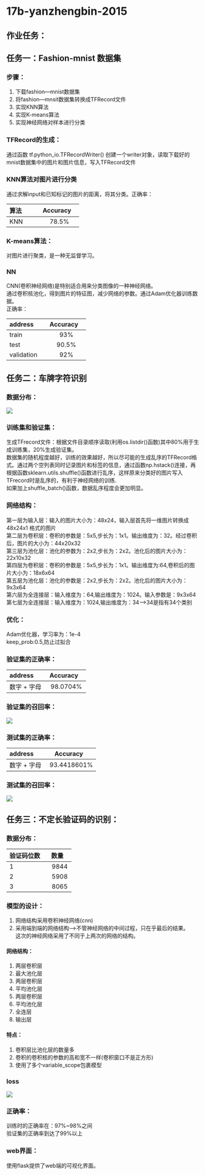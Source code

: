 # 17b-yanzhengbin-2015
## 作业任务：
## 任务一：Fashion-mnist 数据集
### 步骤：
1. 下载fashion—mnist数据集
1. 将fashion—mnsit数据集转换成TFRecord文件
1. 实现KNN算法
1. 实现K-means算法
1. 实现神经网络对样本进行分类
### TFRecord的生成：
通过函数 tf.python_io.TFRecordWriter() 创建一个writer对象，读取下载好的mnist数据集中的图片和图片信息，写入TFRecord文件
### KNN算法对图片进行分类
通过求解input和已知标记的图片的距离，将其分类。正确率：

| 算法          | Accuracy      |
| ------------- |:-------------:|
| KNN           | 78.5%         |

### K-means算法：
对图片进行聚类，是一种无监督学习。
### NN
CNN(卷积神经网络)是特别适合用来分类图像的一种神经网络。<br>
通过卷积核池化，得到图片的特征图，减少网络的参数。通过Adam优化器训练数据。<br>
正确率：

| address       | Accuracy      |
| ------------- |:-------------:|
| train         | 93%           |
| test          | 90.5%         |
|validation     | 92%           |

## 任务二：车牌字符识别
### 数据分布：
![](./vehicle/images/distribution.png)
### 训练集和验证集：
生成TFrecord文件：根据文件目录顺序读取(利用os.listdir()函数)其中80%用于生成训练集，20%生成验证集。<br/>
数据集的随机程度越好，训练的效果越好，所以尽可能的生成乱序的TFRecord格式。通过两个空列表同时记录图片和标签的信息，通过函数np.hstack()连接，再根据函数sklearn.utils.shuffle()函数进行乱序，这样原来分类好的图片写入TFrecord时是乱序的，有利于神经网络的训练.<br>
如果加上shuffle_batch()函数，数据乱序程度会更加明显。
### 网络结构：
第一层为输入层：输入的图片大小为：48x24，输入层首先将一维图片转换成48x24x1 格式的图片<br/>
第二层为卷积层：卷积的参数是：5x5,步长为：1x1。输出维度为：32。经过卷积后，图片的大小为：44x20x32<br/>
第三层为池化层：池化的参数为：2x2,步长为：2x2。池化后的图片大小为：22x10x32<br/>
第四层为卷积层：卷积的参数是：5x5,步长为：1x1。输出维度为:64,卷积后的图片大小为：18x6x64<br/>
第五层为池化层：池化的参数是：2x2,步长为：2x2。池化后的图片大小为：9x3x64<br/>
第六层为全连接层：输入维度为：64,输出维度为：1024。输入参数是：9x3x64<br/>
第七层为全连接层：输入维度为：1024,输出维度为：34-->34是指有34个类别<br/>
### 优化：
Adam优化器，学习率为：1e-4<br/>
keep_prob:0.5,防止过拟合
### 验证集的正确率：

| address       | Accuracy      |
| ------------- |:-------------:|
| 数字 + 字母    | 98.0704%      |

### 验证集的召回率：
![](./vehicle/images/recall.png)

### 测试集的正确率：

| address       | Accuracy      |
| ------------- |:-------------:|
| 数字 + 字母    | 93.4418601%   |

### 测试集的召回率：
![](./vehicle/images/testrecall.png)

## 任务三：不定长验证码的识别：
### 数据分布：
| 验证码位数    |  数量         |
| ------------- |:-------------:|
|    1          | 9844          |
|    2          | 5908          |
|    3          | 8065          |
### 模型的设计：
1. 网络结构采用卷积神经网络(cnn)
2. 采用端到端的网络结构-->不管神经网络的中间过程，只在乎最后的结果。<br/>
这次的神经网络采用了不同于上两次的网络的结构。<br/>
#### 网络结构：
1. 两层卷积层
2. 最大池化层
3. 两层卷积层
4. 平均池化层
5. 两层卷积层
6. 平均池化层
7. 全连层
8. 输出层
#### 特点：
1. 卷积层比池化层的数量多
2. 卷积的卷积核的参数的高和宽不一样(卷积窗口不是正方形)
3. 使用了多个variable_scope包裹模型
### loss
![](./CaptchaRecognition/loss.png)
### 正确率：
训练时的正确率在：97%~98%之间<br/>
验证集的正确率到达了99%以上<br/>
### web界面：
使用flask提供了web端的可视化界面。



